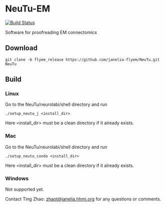 NeuTu-EM
=====

[![Build Status](https://drone.io/github.com/janelia-flyem/NeuTu/status.png)](https://drone.io/github.com/janelia-flyem/NeuTu/latest)

Software for proofreading EM connectomics

## Download

    git clone -b flyem_release https://github.com/janelia-flyem/NeuTu.git NeuTu

## Build

### Linux

Go to the NeuTu/neurolabi/shell directory and run
 
    ./setup_neutu_j <install_dir>

Here <install_dir> must be a clean directory if it already exists. 

### Mac

Go to the NeuTu/neurolabi/shell directory and run
 
    ./setup_neutu_conda <install_dir>
    
Here <install_dir> must be a clean directory if it already exists. 
 
### Windows

Not supported yet.


Contact Ting Zhao: zhaot@janelia.hhmi.org for any questions or comments.
